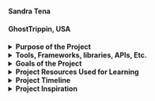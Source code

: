 #### Sandra Tena

#### GhostTrippin, USA

<details>
<summary><strong>Purpose of the Project</strong></summary>
<ul>
<li>Display google maps to the user. 
<li>Allow the user to view haunted locations on the map.
<br>
</details>

<details>
<summary><strong>Tools, Frameworks, libraries, APIs, Etc.</strong></summary>
<ul>
<li>C# 
<li>React
<li>.Net
<li>Node
<li>Google Maps API 
<li>MySQL Workbench (if I need to build my own API)
<br>
</details>

<details>
<summary><strong>Goals of the Project</strong></summary>
<ul>
<li>Personal Growth Goals:try new things that I haven't learned from Epicodus, such as visual studio instead of vs code, different API's, and building a full-stack project. 
<li>MVP goals: use React for the front end, C# for the back end, use google maps API to display haunted locations, create or use API to interact with google maps to display haunted locations, use css and bootstrap to style the page. 
<li>Stretch goals: Use the google maps API to display a route and work with the haunted location API to display the haunted locations along that route and/or enable the site to give directions to the selected locations. 
<br>
</details>

<details>
<summary><strong>Project Resources Used for Learning</strong></summary>
<ul>
<li> Research on how to write a project proposal 9/16: https://www.scribbr.com/dissertation/research-proposal/#:~:text=Like%20your%20dissertation%20or%20thesis%2C%20the%20proposal%20will,Your%20supervisor%E2%80%99s%20name%204%20The%20institution%20and%20department
<li> Research on how to use C#, React and API's in one project: 
<li> 
<li> 
<br>
</details>

<details>
<summary><strong>Project Timeline</strong></summary>
<ul>
<li>Research Stage completed by: 9/16
<li>MVP completed by: 9/30
<li>Testing/Review completed by: 9/30
<li>Stretch goals: 10/7 
<br>
</details>

<details>
<summary><strong>Project Inspiration</strong></summary>
The idea for this project came to me because my husband and I like to go on roadtrips whenever we have extra time. One of my favorite things to do, is check out haunted location to either explore or stay the night in. What usually happens is that I will watch spooky shows or read spooky articles and then look up any locations mentioned in these things on google maps. After I find them on google maps, I save them to a list and when I'm on a road trip I check to see if any of these haunted locations are near our road trip route. I figured it would come in handy for me to build a website that would help make this process a little easier for me. 
<br>
</details>